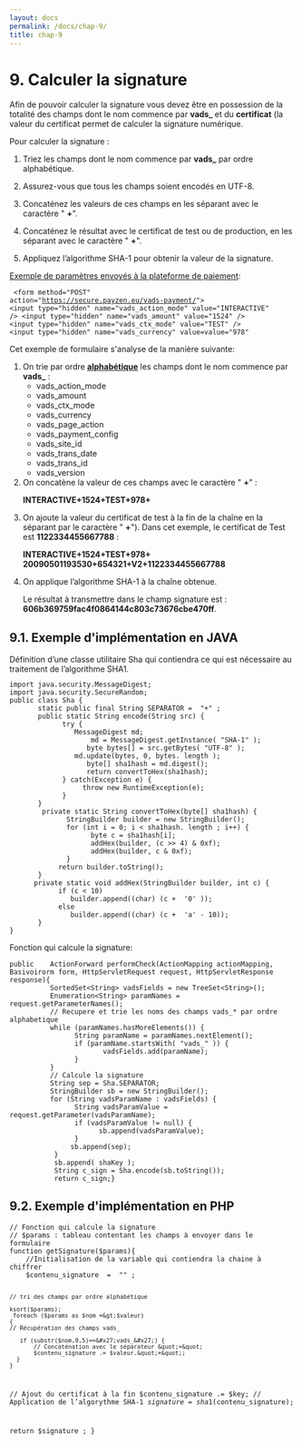 ```yaml
---
layout: docs
permalink: /docs/chap-9/
title: chap-9
---
```

<h1>
9. Calculer la signature
</h1>
  
<p>
Afin de pouvoir calculer la signature vous devez être en possession de la totalité des champs dont le nom commence par 
<b>vads_</b> et du 
<b>certificat</b> (la valeur du certificat permet de calculer la signature numérique.
</p>
 
<p>
Pour calculer la signature :
</p>
  <ol>
 <li>
 
<p>
Triez les champs dont le nom commence par 
<b>vads_</b> par ordre alphabétique.
</p>
 
</li>
 <li>
 
<p>
Assurez-vous que tous les champs soient encodés en UTF-8.
</p>
 
</li>
 <li>
 
<p>
Concaténez les valeurs de ces champs en les séparant avec le caractère &quot;
<b>+</b>&quot;.
</p>
 
</li>
 <li>
 
<p>
Concaténez le résultat avec le certificat de test ou de production, en les séparant avec le caractère &quot;
<b>+</b>&quot;.
</p>
 
</li>
 <li>
 
<p>
Appliquez l’algorithme SHA-1 pour obtenir la valeur de la signature.
</p>
 
</li>
 
</ol>
 
<p>
 
<p>

<u>Exemple de paramètres envoyés à la plateforme de paiement</u>:<code><pre>
&lt;form method=&quot;POST&quot; action=&quot;<a href="https://secure.payzen.eu/vads-payment/">https://secure.payzen.eu/vads-payment/</a>&quot;&gt;
&lt;input type=&quot;hidden&quot; name=&quot;vads_action_mode&quot; value=&quot;INTERACTIVE&quot; /&gt;
&lt;input type=&quot;hidden&quot; name=&quot;vads_amount&quot; value=&quot;1524&quot; /&gt;
&lt;input type=&quot;hidden&quot; name=&quot;vads_ctx_mode&quot; value=&quot;TEST&quot; /&gt;
&lt;input type=&quot;hidden&quot; name=&quot;vads_currency&quot; value=value=&quot;978&quot;
</pre></code>

</p>
 
</p>
 
<p>
 
<p>
Cet exemple de formulaire s&#x27;analyse de la manière suivante:
</p>
 
<p>
 
<ol>
 <li>
On trie par ordre 
<b>
<u>alphabétique</u></b> les champs dont le nom commence par 
<b>vads_</b> : 
<ul>
  <li>
vads_action_mode
 </li>
  <li>
vads_amount
 </li>
  <li>
vads_ctx_mode
 </li>
  <li>
vads_currency
 </li>
  <li>
vads_page_action
 </li>
  <li>
vads_payment_config
 </li>
  <li>
vads_site_id
 </li>
  <li>
vads_trans_date
 </li>
  <li>
vads_trans_id
 </li>
  <li>
vads_version
 </li>
 
</ul>

</li>
 <li>
On concatène la valeur de ces champs avec le caractère &quot;
<b>+</b>&quot; : 
<p>

<b>INTERACTIVE+1524+TEST+978+</b>
</p>

</li>
 <li>
On ajoute la valeur du certificat de test à la fin de la chaîne en la séparant par le caractère &quot;
<b>+</b>&quot;). Dans cet exemple, le certificat de Test est 
<b>1122334455667788</b> :
<p>

<b>INTERACTIVE+1524+TEST+978+</b>
<b>20090501193530+654321+V2+1122334455667788</b>
</p>

</li>
 <li>
On applique l’algorithme SHA-1 à la chaîne obtenue. 
<p>
Le résultat à transmettre dans le champ signature est : 
<b>606b369759fac4f0864144c803c73676cbe470ff</b>.
</p>

</li>
 
</ol>
 
</p>
 
</p>
 <!-- tla1406131496729.xml -->
<h2>
9.1. Exemple d&#x27;implémentation en JAVA
</h2>
 Définition d’une classe utilitaire Sha qui contiendra ce qui est nécessaire au traitement de l’algorithme SHA1.<code><pre>
import java.security.MessageDigest; 
import java.security.SecureRandom; 
public class Sha {
       static public final String SEPARATOR =  &quot;+&quot; ;
       public static String encode(String src) {
             try {                   
          		MessageDigest md;
                    md = MessageDigest.getInstance( &quot;SHA-1&quot; );                  
            	   byte bytes[] = src.getBytes( &quot;UTF-8&quot; );                          
				md.update(bytes, 0, bytes. length );                   
            	   byte[] sha1hash = md.digest();                
            	   return convertToHex(sha1hash);
             } catch(Exception e) {                   
            	  throw new RuntimeException(e);
             }       
	   }        	   
        private static String convertToHex(byte[] sha1hash) {
              StringBuilder builder = new StringBuilder(); 
              for (int i = 0; i &lt; sha1hash. length ; i++) {                   
            		byte c = sha1hash[i];                 
            		addHex(builder, (c &gt;&gt; 4) &amp; 0xf);                   
            		addHex(builder, c &amp; 0xf);
              }             
		    return builder.toString();
       }        
	  private static void addHex(StringBuilder builder, int c) { 
            if (c &lt; 10)                   
          	   builder.append((char) (c +  &#x27;0&#x27; ));
            else                   
          	   builder.append((char) (c +  &#x27;a&#x27; - 10));
       }
}
</pre></code>

              
<p>
Fonction qui calcule la signature:
</p>
 
<p>
 <code><pre>
public    ActionForward performCheck(ActionMapping actionMapping, Basivoirorm form, HttpServletRequest request, HttpServletResponse response){
          SortedSet&lt;String&gt; vadsFields = new TreeSet&lt;String&gt;();
          Enumeration&lt;String&gt; paramNames = request.getParameterNames(); 
          // Recupere et trie les noms des champs vads_* par ordre alphabetique
          while (paramNames.hasMoreElements()) {
                String paramName = paramNames.nextElement();
                if (paramName.startsWith( &quot;vads_&quot; )) {
                       vadsFields.add(paramName);
                }
          }
          // Calcule la signature
          String sep = Sha.SEPARATOR;
          StringBuilder sb = new StringBuilder();
          for (String vadsParamName : vadsFields) {
                String vadsParamValue = request.getParameter(vadsParamName);
                if (vadsParamValue != null) {                   
                      sb.append(vadsParamValue);
                }
	           sb.append(sep);
           } 
           sb.append( shaKey );
           String c_sign = Sha.encode(sb.toString());
           return c_sign;}
</pre></code>

			
</p>
  <!-- tla1406132636881.xml -->
<h2>
9.2. Exemple d&#x27;implémentation en PHP
</h2>
  
<p>
 <code><pre>
// Fonction qui calcule la signature
// $params : tableau contentant les champs à envoyer dans le formulaire
function getSignature($params){
	//Initialisation de la variable qui contiendra la chaine à chiffrer
	$contenu_signature  =  &quot;&quot; ;
	
	// tri des champs par ordre alphabétique
	
	ksort($params);
     foreach ($params as $nom =&gt;$valeur)
	{  
	// Récupération des champs vads_ 

       if (substr($nom,0,5)==&#x27;vads_&#x27;) {                   
           // Concaténation avec le séparateur &quot;+&quot;       
           $contenu_signature .= $valeur.&quot;+&quot;;
	  }
	}
// Ajout du certificat à la fin
$contenu_signature .= $key;
// Application de l’algorythme SHA-1
$signature = sha1($contenu_signature);

return $signature ;
}
</pre></code>

			
</p>
  <!-- emm1405088387247.xml -->
